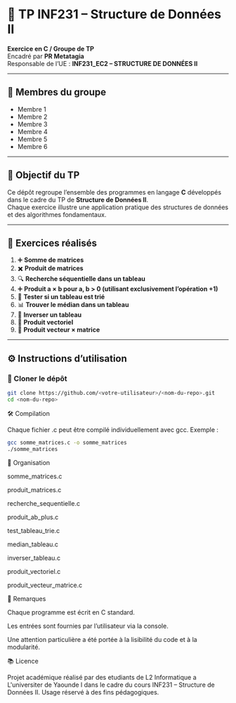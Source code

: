 # 📘 TP INF231 – Structure de Données II

**Exercice en C / Groupe de TP**  
Encadré par **PR Metatagia**  
Responsable de l’UE : **INF231_EC2 – STRUCTURE DE DONNÉES II**  

---

## 👥 Membres du groupe
- Membre 1  
- Membre 2  
- Membre 3  
- Membre 4  
- Membre 5  
- Membre 6  

---

## 🎯 Objectif du TP
Ce dépôt regroupe l’ensemble des programmes en langage **C** développés dans le cadre du TP de **Structure de Données II**.  
Chaque exercice illustre une application pratique des structures de données et des algorithmes fondamentaux.

---

## 📂 Exercices réalisés
1. ➕ **Somme de matrices**  
2. ✖️ **Produit de matrices**  
3. 🔍 **Recherche séquentielle dans un tableau**  
4. ➕ **Produit a × b pour a, b > 0 (utilisant exclusivement l’opération +1)**  
5. 📏 **Tester si un tableau est trié**  
6. 📊 **Trouver le médian dans un tableau**  
7. 🔄 **Inverser un tableau**  
8. 🧮 **Produit vectoriel**  
9. 🔢 **Produit vecteur × matrice**

---

## ⚙️ Instructions d’utilisation
### 🔽 Cloner le dépôt
```bash
git clone https://github.com/<votre-utilisateur>/<nom-du-repo>.git
cd <nom-du-repo>
```
🛠️ Compilation

Chaque fichier .c peut être compilé individuellement avec gcc. Exemple :
```bash
gcc somme_matrices.c -o somme_matrices
./somme_matrices
```
📌 Organisation

somme_matrices.c

produit_matrices.c

recherche_sequentielle.c

produit_ab_plus.c

test_tableau_trie.c

median_tableau.c

inverser_tableau.c

produit_vectoriel.c

produit_vecteur_matrice.c

📝 Remarques

Chaque programme est écrit en C standard.

Les entrées sont fournies par l’utilisateur via la console.

Une attention particulière a été portée à la lisibilité du code et à la modularité.

📚 Licence

Projet académique réalisé par des etudiants de L2 Informatique a L'universiter de Yaounde I dans le cadre du cours INF231 – Structure de Données II.
Usage réservé à des fins pédagogiques.
